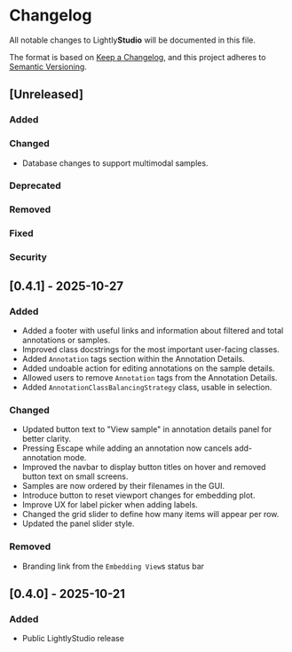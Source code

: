 # Changelog

All notable changes to Lightly**Studio** will be documented in this file.

The format is based on [Keep a Changelog](https://keepachangelog.com/en/1.1.0/),
and this project adheres to [Semantic Versioning](https://semver.org/spec/v2.0.0.html).

## [Unreleased]

### Added

### Changed

- Database changes to support multimodal samples.

### Deprecated

### Removed

### Fixed

### Security

## \[0.4.1\] - 2025-10-27

### Added

- Added a footer with useful links and information about filtered and total annotations or samples.
- Improved class docstrings for the most important user-facing classes.
- Added `Annotation` tags section within the Annotation Details.
- Added undoable action for editing annotations on the sample details.
- Allowed users to remove `Annotation` tags from the Annotation Details.
- Added `AnnotationClassBalancingStrategy` class, usable in selection.

### Changed
- Updated button text to "View sample" in annotation details panel for better clarity.
- Pressing Escape while adding an annotation now cancels add-annotation mode.
- Improved the navbar to display button titles on hover and removed button text on small screens.
- Samples are now ordered by their filenames in the GUI.
- Introduce button to reset viewport changes for embedding plot.
- Improve UX for label picker when adding labels.
- Changed the grid slider to define how many items will appear per row.
- Updated the panel slider style.

### Removed

- Branding link from the `Embedding View`s status bar

## \[0.4.0\] - 2025-10-21

### Added
- Public LightlyStudio release
